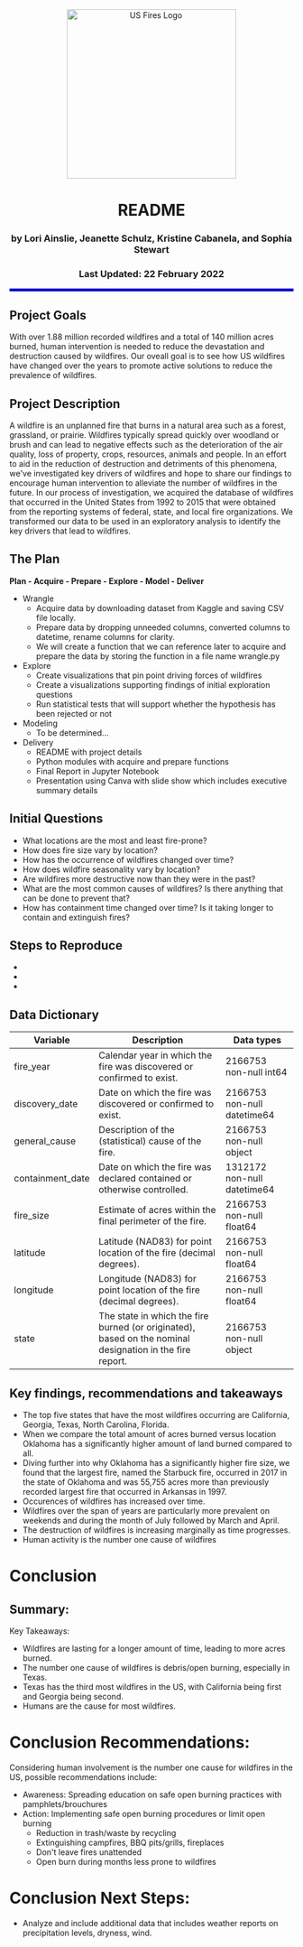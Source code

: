 
<div align="center">

<img width= "300" src="https://cdn.discordapp.com/attachments/392490318798389248/945695517004951633/jeanettes_fireart.png" alt="US Fires Logo">

# README

### by Lori Ainslie, Jeanette Schulz, Kristine Cabanela, and Sophia Stewart 
### Last Updated: 22 February 2022


</div align="center">
    
<hr style="border:2px solid blue"> </hr>

## Project Goals

With over 1.88 million recorded wildfires and a total of 140 million acres burned, human intervention is needed to reduce the devastation and destruction caused by wildfires. Our oveall goal is to see how US wildfires have changed over the years to promote active solutions to reduce the prevalence of wildfires.

## Project Description

A wildfire is an unplanned fire that burns in a natural area such as a forest, grassland, or prairie.  Wildfires typically spread quickly over woodland or brush and can lead to negative effects such as the deterioration of the air quality, loss of property, crops, resources, animals and people.  In an effort to aid in the reduction of destruction and detriments of this phenomena, we've investigated key drivers of wildfires and hope to share our findings to encourage human intervention to alleviate the number of wildfires in the future.  In our process of investigation, we acquired the database of wildfires that occurred in the United States from 1992 to 2015 that were obtained from the reporting systems of federal, state, and local fire organizations. We transformed our data to be used in an exploratory analysis to identify the key drivers that lead to wildfires.




## The Plan

**Plan - Acquire - Prepare - Explore - Model - Deliver**

- Wrangle
    - Acquire data by downloading dataset from Kaggle and saving CSV file locally.
    - Prepare data by dropping unneeded columns, converted columns to datetime, rename columns for clarity.
    - We will create a function that we can reference later to acquire and prepare the data by storing the function in a file name wrangle.py
- Explore
    - Create visualizations that pin point driving forces of wildfires
    - Create a visualizations supporting findings of initial exploration questions
    - Run statistical tests that will support whether the hypothesis has been rejected or not
- Modeling
    - To be determined...
- Delivery
    - README with project details
    - Python modules with acquire and prepare functions
    - Final Report in Jupyter Notebook
    - Presentation using Canva with slide show which includes executive summary details




 
## Initial Questions

- What locations are the most and least fire-prone? 
- How does fire size vary by location?
- How has the occurrence of wildfires changed over time? 
- How does wildfire seasonality vary by location?
- Are wildfires more destructive now than they were in the past? 
- What are the most common causes of wildfires? Is there anything that can be done to prevent that?
- How has containment time changed over time? Is it taking longer to contain and extinguish fires?




##  Steps to Reproduce
- 
- 
- 





## Data Dictionary

 

| Variable          | Description                                                  |Data types|
| ----------------- | -----------------------------------------------------------  |----------|
| fire_year         | Calendar year in which the fire was discovered or confirmed to exist. | 2166753 non-null  int64        |
| discovery_date    | Date on which the fire was discovered or confirmed to exist. | 2166753 non-null  datetime64           |
| general_cause     | Description of the (statistical) cause of the fire.          | 2166753 non-null  object         |
| containment_date  | Date on which the fire was declared contained or otherwise controlled. | 1312172 non-null  datetime64         |
| fire_size         | Estimate of acres within the final perimeter of the fire.    | 2166753 non-null  float64         |
| latitude          | Latitude (NAD83) for point location of the fire (decimal degrees). | 2166753 non-null  float64         |
| longitude         | Longitude (NAD83) for point location of the fire (decimal degrees). | 2166753 non-null  float64         |
| state             | The state in which the fire burned (or originated), based on the nominal designation in the fire report. | 2166753 non-null  object         |

                
## Key findings, recommendations and takeaways
- The top five states that have the most wildfires occurring are California, Georgia, Texas, North Carolina, Florida.
- When we compare the total amount of acres burned versus location Oklahoma has a significantly higher amount of land burned compared to all.
- Diving further into why Oklahoma has a significantly higher fire size, we found that the largest fire, named the Starbuck fire, occurred in 2017 in the state of Oklahoma and was 55,755 acres more than previously recorded largest fire that occurred in Arkansas in 1997.
- Occurences of wildfires has increased over time.
- Wildfires over the span of years are particularly more prevalent on weekends and during the month of July followed by March and April.
- The destruction of wildfires is increasing marginally as time progresses.
- Human activity is the number one cause of wildfires


 
# Conclusion

## Summary:
Key Takeaways:

- Wildfires are lasting for a longer amount of time, leading to more acres burned.
- The number one cause of wildfires is debris/open burning, especially in Texas.
- Texas has the third most wildfires in the US, with California being first and Georgia being second.
- Humans are the cause for most wildfires.


# Conclusion Recommendations:
Considering human involvement is the number one cause for wildfires in the US, possible recommendations include:
- Awareness: Spreading education on safe open burning practices with pamphlets/brouchures
- Action: Implementing safe open burning procedures or limit open burning
    - Reduction in trash/waste by recycling
    - Extinguishing campfires, BBQ pits/grills, fireplaces
    - Don't leave fires unattended
    - Open burn during months less prone to wildfires

# Conclusion Next Steps:
- Analyze and include additional data that includes weather reports on precipitation levels, dryness, wind.